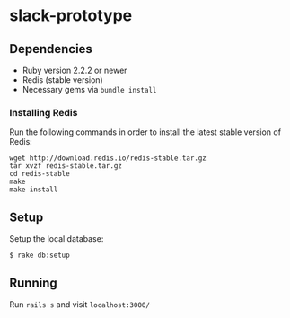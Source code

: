 # slack-prototype

## Dependencies

- Ruby version 2.2.2 or newer
- Redis (stable version)
- Necessary gems via `bundle install`

### Installing Redis

Run the following commands in order to install the latest stable version of Redis:

```
wget http://download.redis.io/redis-stable.tar.gz
tar xvzf redis-stable.tar.gz
cd redis-stable
make
make install
```

## Setup

Setup the local database:

```
$ rake db:setup
```

## Running

Run `rails s` and visit `localhost:3000/`
